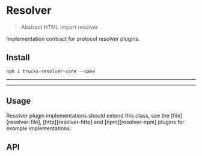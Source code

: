 # Resolver

> Abstract HTML import resolver

Implementation contract for protocol resolver plugins.

## Install

```
npm i trucks-resolver-core --save
```

***
<!-- @toc -->
***

## Usage

Resolver plugin implementations should extend this class, see the [file][resolver-file], [http][resolver-http] and [npm][resolver-npm] plugins for example implementations.

## API

<? @exec mkapi src/index.js --level=3 ?>

<? @include ../../../documents/license.md ?>
<? @include ../../../documents/links.md ?>
